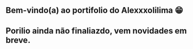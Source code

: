 ## Bem-vindo(a) ao portifolio do Alexxxolilima 😁

## Porilio ainda não finaliazdo, vem novidades em breve.
